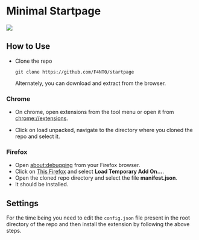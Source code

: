 # Minimal Startpage

<img src=".github/startpage.gif">

## How to Use

- Clone the repo

    ```console
    git clone https://github.com/F4NT0/startpage
    ```

    Alternately, you can download and extract from the browser.

### Chrome

- On chrome, open extensions from the tool menu or open it from [chrome://extensions](chrome://extensions).

- Click on load unpacked, navigate to the directory where you cloned the repo and select it.

### Firefox

- Open [about:debugging](about:debugging#/setup) from your Firefox browser.
- Click on [This Firefox](about:debugging#/runtime/this-firefox) and select **Load Temporary Add On...**.
- Open the cloned repo directory and select the file **manifest.json**.
- It should be installed.

## Settings

For the time being you need to edit the ```config.json``` file present in the root directory of the repo and then install the extension by following the above steps.
